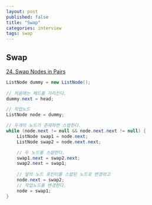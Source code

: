 ```yaml
---
layout: post
published: false
title: "Swap"
categories: interview
tags: swap
---
```


## Swap

[24. Swap Nodes in Pairs](https://leetcode.com/problems/swap-nodes-in-pairs)


```java
ListNode dummy = new ListNode();
        
// 처음에는 헤드를 가리킨다.
dummy.next = head;

// 작업노드
ListNode node = dummy;

// 두개의 노드가 존재하면 스왑한다.
while (node.next != null && node.next.next != null) { 
    ListNode swap1 = node.next;
    ListNode swap2 = node.next.next;

    // 두 노드를 스왑한다.
    swap1.next = swap2.next;
    swap2.next = swap1;
    
    // 앞의 노드 포인터를 스왑된 노드로 변경하고
    node.next = swap2;
    // 작업노드를 변경한다.
    node = swap1;
}
```